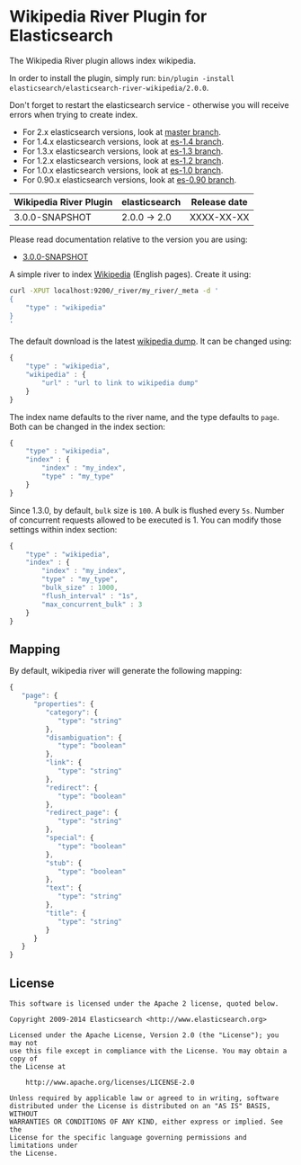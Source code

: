 Wikipedia River Plugin for Elasticsearch
==================================

The Wikipedia River plugin allows index wikipedia.

In order to install the plugin, simply run: `bin/plugin -install elasticsearch/elasticsearch-river-wikipedia/2.0.0`.

Don't forget to restart the elasticsearch service - otherwise you will receive errors when trying to create index.

* For 2.x elasticsearch versions, look at [master branch](https://github.com/elasticsearch/elasticsearch-river-wikipedia/tree/master).
* For 1.4.x elasticsearch versions, look at [es-1.4 branch](https://github.com/elasticsearch/elasticsearch-river-wikipedia/tree/es-1.4).
* For 1.3.x elasticsearch versions, look at [es-1.3 branch](https://github.com/elasticsearch/elasticsearch-river-wikipedia/tree/es-1.3).
* For 1.2.x elasticsearch versions, look at [es-1.2 branch](https://github.com/elasticsearch/elasticsearch-river-wikipedia/tree/es-1.2).
* For 1.0.x elasticsearch versions, look at [es-1.0 branch](https://github.com/elasticsearch/elasticsearch-river-wikipedia/tree/es-1.0).
* For 0.90.x elasticsearch versions, look at [es-0.90 branch](https://github.com/elasticsearch/elasticsearch-river-wikipedia/tree/es-0.90).

|   Wikipedia River Plugin   |    elasticsearch    | Release date |
|----------------------------|---------------------|:------------:|
| 3.0.0-SNAPSHOT             | 2.0.0 -> 2.0        |  XXXX-XX-XX  |

Please read documentation relative to the version you are using:

* [3.0.0-SNAPSHOT](https://github.com/elasticsearch/elasticsearch-river-wikipedia/blob/master/README.md)

A simple river to index [Wikipedia](http://en.wikipedia.org) (English pages). Create it using:

```sh
curl -XPUT localhost:9200/_river/my_river/_meta -d '
{
    "type" : "wikipedia"
}
'
```

The default download is the latest [wikipedia dump](http://download.wikimedia.org/enwiki/latest/enwiki-latest-pages-articles.xml.bz2). It can be changed using:

```javascript
{
    "type" : "wikipedia",
    "wikipedia" : {
        "url" : "url to link to wikipedia dump"
    }
}
```

The index name defaults to the river name, and the type defaults to `page`. Both can be changed in the index section:

```javascript
{
    "type" : "wikipedia",
    "index" : {
        "index" : "my_index",
        "type" : "my_type"
    }
}
```

Since 1.3.0, by default, `bulk` size is `100`. A bulk is flushed every `5s`. Number of concurrent requests allowed to be executed is 1.
You can modify those settings within index section:

```javascript
{
    "type" : "wikipedia",
    "index" : {
        "index" : "my_index",
        "type" : "my_type",
        "bulk_size" : 1000,
        "flush_interval" : "1s",
        "max_concurrent_bulk" : 3
    }
}
```

Mapping
-------

By default, wikipedia river will generate the following mapping:

```javascript
{
   "page": {
      "properties": {
         "category": {
            "type": "string"
         },
         "disambiguation": {
            "type": "boolean"
         },
         "link": {
            "type": "string"
         },
         "redirect": {
            "type": "boolean"
         },
         "redirect_page": {
            "type": "string"
         },
         "special": {
            "type": "boolean"
         },
         "stub": {
            "type": "boolean"
         },
         "text": {
            "type": "string"
         },
         "title": {
            "type": "string"
         }
      }
   }
}
```


License
-------

    This software is licensed under the Apache 2 license, quoted below.

    Copyright 2009-2014 Elasticsearch <http://www.elasticsearch.org>

    Licensed under the Apache License, Version 2.0 (the "License"); you may not
    use this file except in compliance with the License. You may obtain a copy of
    the License at

        http://www.apache.org/licenses/LICENSE-2.0

    Unless required by applicable law or agreed to in writing, software
    distributed under the License is distributed on an "AS IS" BASIS, WITHOUT
    WARRANTIES OR CONDITIONS OF ANY KIND, either express or implied. See the
    License for the specific language governing permissions and limitations under
    the License.
